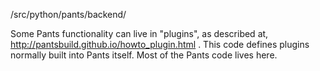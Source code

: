 /src/python/pants/backend/

Some Pants functionality can live in "plugins", as described at,
http://pantsbuild.github.io/howto_plugin.html . This code defines plugins normally built into
Pants itself. Most of the Pants code lives here.
